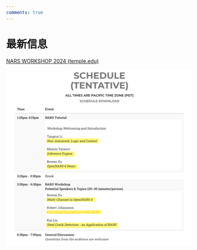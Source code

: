 ```yaml
---
comments: true
---
```

# 最新信息

[NARS WORKSHOP 2024 (temple.edu)](https://cis.temple.edu/tagit/events/workshop2024/)

![1721513548145](image/news/1721513548145.png)
